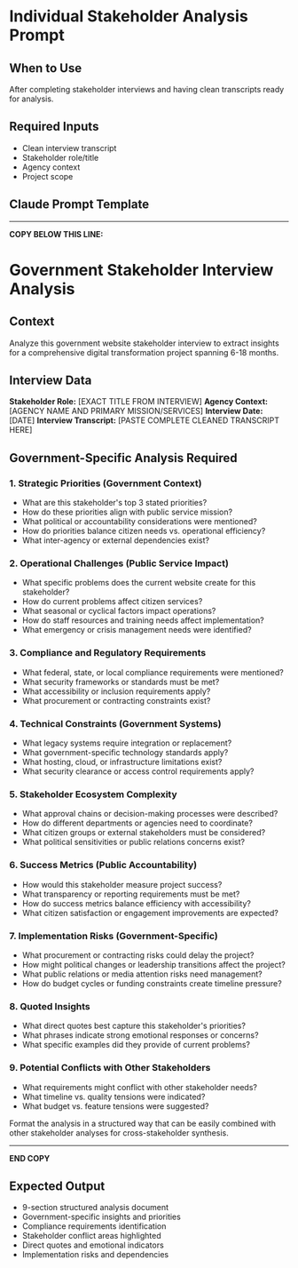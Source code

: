 # Individual Stakeholder Analysis Prompt

## When to Use
After completing stakeholder interviews and having clean transcripts ready for analysis.

## Required Inputs
- Clean interview transcript
- Stakeholder role/title
- Agency context
- Project scope

## Claude Prompt Template

---

**COPY BELOW THIS LINE:**

# Government Stakeholder Interview Analysis

## Context
Analyze this government website stakeholder interview to extract insights for a comprehensive digital transformation project spanning 6-18 months.

## Interview Data
**Stakeholder Role:** [EXACT TITLE FROM INTERVIEW]
**Agency Context:** [AGENCY NAME AND PRIMARY MISSION/SERVICES]
**Interview Date:** [DATE]
**Interview Transcript:**
[PASTE COMPLETE CLEANED TRANSCRIPT HERE]

## Government-Specific Analysis Required

### 1. Strategic Priorities (Government Context)
- What are this stakeholder's top 3 stated priorities?
- How do these priorities align with public service mission?
- What political or accountability considerations were mentioned?
- How do priorities balance citizen needs vs. operational efficiency?
- What inter-agency or external dependencies exist?

### 2. Operational Challenges (Public Service Impact)
- What specific problems does the current website create for this stakeholder?
- How do current problems affect citizen services?
- What seasonal or cyclical factors impact operations?
- How do staff resources and training needs affect implementation?
- What emergency or crisis management needs were identified?

### 3. Compliance and Regulatory Requirements
- What federal, state, or local compliance requirements were mentioned?
- What security frameworks or standards must be met?
- What accessibility or inclusion requirements apply?
- What procurement or contracting constraints exist?

### 4. Technical Constraints (Government Systems)
- What legacy systems require integration or replacement?
- What government-specific technology standards apply?
- What hosting, cloud, or infrastructure limitations exist?
- What security clearance or access control requirements apply?

### 5. Stakeholder Ecosystem Complexity
- What approval chains or decision-making processes were described?
- How do different departments or agencies need to coordinate?
- What citizen groups or external stakeholders must be considered?
- What political sensitivities or public relations concerns exist?

### 6. Success Metrics (Public Accountability)
- How would this stakeholder measure project success?
- What transparency or reporting requirements must be met?
- How do success metrics balance efficiency with accessibility?
- What citizen satisfaction or engagement improvements are expected?

### 7. Implementation Risks (Government-Specific)
- What procurement or contracting risks could delay the project?
- How might political changes or leadership transitions affect the project?
- What public relations or media attention risks need management?
- How do budget cycles or funding constraints create timeline pressure?

### 8. Quoted Insights
- What direct quotes best capture this stakeholder's priorities?
- What phrases indicate strong emotional responses or concerns?
- What specific examples did they provide of current problems?

### 9. Potential Conflicts with Other Stakeholders
- What requirements might conflict with other stakeholder needs?
- What timeline vs. quality tensions were indicated?
- What budget vs. feature tensions were suggested?

Format the analysis in a structured way that can be easily combined with other stakeholder analyses for cross-stakeholder synthesis.

---

**END COPY**

## Expected Output
- 9-section structured analysis document
- Government-specific insights and priorities
- Compliance requirements identification
- Stakeholder conflict areas highlighted
- Direct quotes and emotional indicators
- Implementation risks and dependencies
